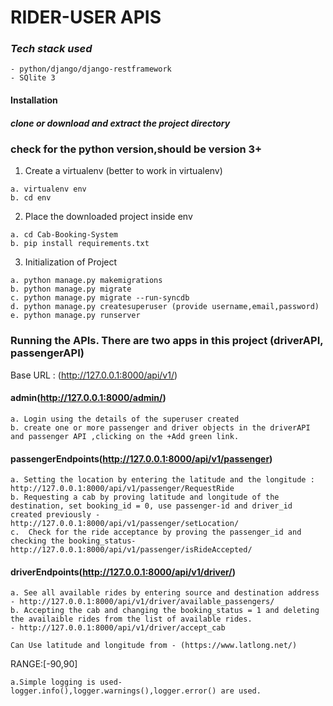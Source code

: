 # RIDER-USER APIS

### _Tech stack used_
```
- python/django/django-restframework
- SQlite 3
```

#### Installation

##### clone or download and extract the project directory 

### check for the python version,should be version 3+

1. Create a virtualenv (better to work in virtualenv)  
```
a. virtualenv env
b. cd env
```
2. Place the downloaded project inside env
```
a. cd Cab-Booking-System
b. pip install requirements.txt
```
3. Initialization of Project
```
a. python manage.py makemigrations
b. python manage.py migrate
c. python manage.py migrate --run-syncdb
d. python manage.py createsuperuser (provide username,email,password)
e. python manage.py runserver
```
### Running the APIs. There are two apps in this project (driverAPI, passengerAPI)

Base URL :  (http://127.0.0.1:8000/api/v1/)

#### admin(http://127.0.0.1:8000/admin/)
```
a. Login using the details of the superuser created
b. create one or more passenger and driver objects in the driverAPI and passenger API ,clicking on the +Add green link.
``` 

#### passengerEndpoints(http://127.0.0.1:8000/api/v1/passenger)
```
a. Setting the location by entering the latitude and the longitude : http://127.0.0.1:8000/api/v1/passenger/RequestRide
b. Requesting a cab by proving latitude and longitude of the destination, set booking_id = 0, use passenger-id and driver_id created previously - http://127.0.0.1:8000/api/v1/passenger/setLocation/
c.  Check for the ride acceptance by proving the passenger_id and checking the booking_status- http://127.0.0.1:8000/api/v1/passenger/isRideAccepted/
``` 

#### driverEndpoints(http://127.0.0.1:8000/api/v1/driver/)
```
a. See all available rides by entering source and destination address - http://127.0.0.1:8000/api/v1/driver/available_passengers/
b. Accepting the cab and changing the booking_status = 1 and deleting the availaible rides from the list of available rides.
- http://127.0.0.1:8000/api/v1/driver/accept_cab
```

```
Can Use latitude and longitude from - (https://www.latlong.net/) 
```

RANGE:[-90,90]

```
a.Simple logging is used-logger.info(),logger.warnings(),logger.error() are used.
```



